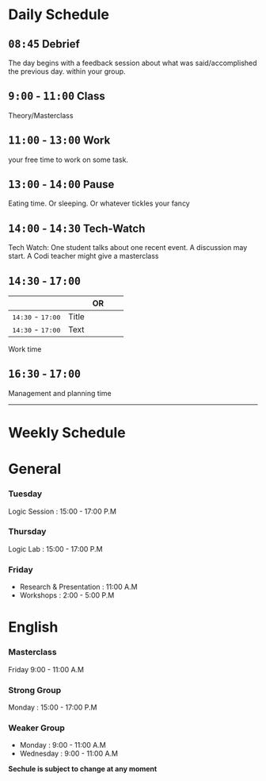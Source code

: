 # Daily Schedule

## <kbd>08:45</kbd> Debrief

The day begins with a feedback session about what was said/accomplished the previous day. within your group.

## <kbd>9:00</kbd> - <kbd>11:00</kbd> Class

Theory/Masterclass

## <kbd>11:00</kbd> - <kbd>13:00</kbd> Work

your free time to work on some task.

## <kbd>13:00</kbd> - <kbd>14:00</kbd> Pause

Eating time. Or sleeping. Or whatever tickles your fancy

## <kbd>14:00</kbd> - <kbd>14:30</kbd> Tech-Watch

Tech Watch: One student talks about one recent event. A discussion may start. A Codi teacher might give a masterclass

## <kbd>14:30</kbd> - <kbd>17:00</kbd>

|                                     |       | OR  |     |     |
| ----------------------------------- | ----- | --- | --- | --- |
| <kbd>14:30</kbd> - <kbd>17:00</kbd> | Title |
| <kbd>14:30</kbd> - <kbd>17:00</kbd> | Text  |

Work time

## <kbd>16:30</kbd> - <kbd>17:00</kbd>

Management and planning time

---

# Weekly Schedule

# General

### Tuesday

Logic Session : 15:00 - 17:00 P.M

### Thursday

Logic Lab : 15:00 - 17:00 P.M

### Friday

- Research & Presentation : 11:00 A.M
- Workshops : 2:00 - 5:00 P.M

# English

### Masterclass

Friday 9:00 - 11:00 A.M

### Strong Group

Monday : 15:00 - 17:00 P.M

### Weaker Group

- Monday : 9:00 - 11:00 A.M
- Wednesday : 9:00 - 11:00 A.M

**Sechule is subject to change at any moment**
